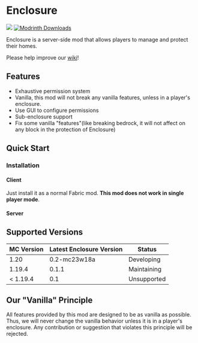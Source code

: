# Enclosure

[![](https://cf.way2muchnoise.eu/short_enclosure.svg)](https://www.curseforge.com/minecraft/mc-mods/enclosure)
[![Modrinth Downloads](https://img.shields.io/badge/dynamic/json?color=1bd96a&label=Modrinth&query=downloads&suffix=%20Downloads&url=https://api.modrinth.com/v2/project/enclosure)](https://modrinth.com/mod/enclosure)

Enclosure is a server-side mod that allows players to manage and protect their homes.

Please help improve our [wiki](https://enclosure.fandom.com/wiki/Enclosure_Wiki)!

## Features
- Exhaustive permission system
- Vanilla, this mod will not break any vanilla features, unless in a player's enclosure.
- Use GUI to configure permissions
- Sub-enclosure support
- Fix some vanilla "features"(like breaking bedrock, it will not affect on any block in the protection of Enclosure)

## Quick Start

### Installation

#### Client

Just install it as a normal Fabric mod. **This mod does not work in single player mode**.

#### Server

<!-- TODO: Add a link to the latest release -->

## Supported Versions

| MC Version | Latest Enclosure Version | Status      |
|------------|--------------------------|-------------|
| 1.20       | 0.2-mc23w18a             | Developing  |
| 1.19.4     | 0.1.1                    | Maintaining |
| \< 1.19.4  | 0.1                      | Unsupported |

## Our "Vanilla" Principle

All features provided by this mod are designed to be as vanilla as possible.
Thus, we will never change the vanilla behavior unless it is in a player's enclosure.
Any contribution or suggestion that violates this principle will be rejected.

